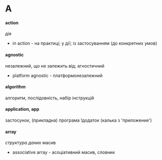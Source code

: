 # A

#### action
дія
  - in action - на практиці; у дії; із застосуванням (до конкретних умов)

#### agnostic
незалежний, що не залежить від; агностичний
  - platform agnostic - платформонезалежний

#### algorithm
алгоритм, послідовність, набір інструкцій

#### application, app
застосунок, (прикладна) програма
!додаток (калька з 'приложение')

#### array
_структура даних_ масив
  - associative array - асоціативний масив, словник
